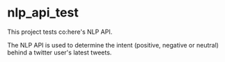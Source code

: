 # nlp_api_test

This project tests co:here's NLP API.

The NLP API is used to determine the intent (positive, negative or neutral) behind a twitter user's latest tweets. 
